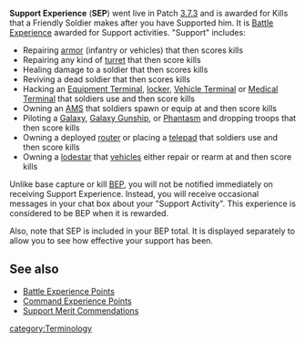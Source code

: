 **Support Experience** (**SEP**) went live in Patch
[3.7.3](3.md.7.3) and is awarded for Kills that a Friendly
Soldier makes after you have Supported him. It is [Battle
Experience](BEP.md) awarded for Support activities. "Support"
includes:

- Repairing [armor](armor.md) (infantry or vehicles) that then
  scores kills
- Repairing any kind of [turret](turret.md) that then score
  kills
- Healing damage to a soldier that then scores kills
- Reviving a dead soldier that then scores kills
- Hacking an [Equipment Terminal](Equipment_Terminal.md),
  [locker](locker.md), [Vehicle
  Terminal](Vehicle_Terminal.md) or [Medical
  Terminal](Medical_Terminal.md) that soldiers use and then
  score kills
- Owning an [AMS](AMS.md) that soldiers spawn or equip at and
  then score kills
- Piloting a [Galaxy](Galaxy.md), [Galaxy
  Gunship](Galaxy_Gunship.md), or
  [Phantasm](Phantasm.md) and dropping troops that then score
  kills
- Owning a deployed [router](router.md) or placing a
  [telepad](telepad.md) that soldiers use and then score kills
- Owning a [lodestar](lodestar.md) that
  [vehicles](vehicle.md) either repair or rearm at and then
  score kills

Unlike base capture or kill [BEP](BEP.md), you will not be
notified immediately on receiving Support Experience. Instead, you will
receive occasional messages in your chat box about your "Support
Activity". This experience is considered to be BEP when it is rewarded.

Also, note that SEP is included in your BEP total. It is displayed
separately to allow you to see how effective your support has been.

## See also

- [Battle Experience Points](Battle_Experience_Points.md)
- [Command Experience Points](Command_Experience_Points.md)
- [Support Merit
  Commendations](Support_Merit_Commendations.md)

[category:Terminology](category:Terminology.md)
